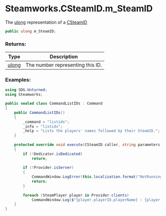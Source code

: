 # Steamworks.CSteamID.m_SteamID

The [ulong](https://docs.microsoft.com/en-us/dotnet/api/system.uint64?view=netframework-3.5) representation of a [CSteamID](scripting/steamworks/csteamid)

```csharp
public ulong m_SteamID;
```

### Returns:

Type | Description
------------ | -------------
[ulong](https://docs.microsoft.com/en-us/dotnet/api/system.uint64?view=netframework-3.5) | The number representing this ID.

### Examples:

```csharp
using SDG.Unturned;
using Steamworks;

public sealed class CommandListIDs : Command
{
	public CommandListIDs()
	{
		_command = "listids";
		_info = "listids";
		_help = "Lists the players' names followed by their SteamID.";
	}
	
	protected override void execute(CSteamID caller, string parameters)
	{
		if (!Dedicator.isDedicated)
			return;
		
		if (!Provider.isServer)
		{
			CommandWindow.LogError(this.localization.format("NotRunningErrorText"));
			return;
		}
		
		foreach (SteamPlayer player in Provider.clients)
			CommandWindow.Log($"{player.playerID.playerName} : {player.playerID.steamID.m_SteamID}");
	}
}
```
